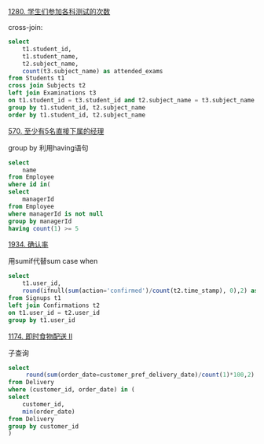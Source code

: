 
[1280. 学生们参加各科测试的次数](https://leetcode.cn/problems/students-and-examinations/)

cross-join:
```sql
select
    t1.student_id,
    t1.student_name,
    t2.subject_name,
    count(t3.subject_name) as attended_exams
from Students t1
cross join Subjects t2
left join Examinations t3
on t1.student_id = t3.student_id and t2.subject_name = t3.subject_name
group by t1.student_id, t2.subject_name
order by t1.student_id, t2.subject_name
```


[570. 至少有5名直接下属的经理](https://leetcode.cn/problems/managers-with-at-least-5-direct-reports/)

group by 利用having语句
```sql
select
    name
from Employee
where id in(
select
    managerId
from Employee
where managerId is not null
group by managerId
having count(1) >= 5
```

[1934. 确认率](https://leetcode.cn/problems/confirmation-rate/)

用sumif代替sum case when
```sql
select
    t1.user_id,
    round(ifnull(sum(action='confirmed')/count(t2.time_stamp), 0),2) as confirmation_rate
from Signups t1
left join Confirmations t2
on t1.user_id = t2.user_id
group by t1.user_id
```

[1174. 即时食物配送 II](https://leetcode.cn/problems/immediate-food-delivery-ii/)

子查询
```sql
select
     round(sum(order_date=customer_pref_delivery_date)/count(1)*100,2) as immediate_percentage
from Delivery
where (customer_id, order_date) in (
select
    customer_id,
    min(order_date)
from Delivery
group by customer_id
)
```